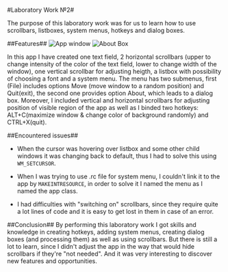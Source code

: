 #Laboratory Work №2#

The purpose of this laboratory work was for us to learn how to use scrollbars, listboxes, system menus, hotkeys and dialog boxes.

##Features##
![App window](https://raw.github.com/TUM-FAF/FAF-121-Patrasco-Alexandr/master/WP/Lab%232/WP2/Screenshots/Screen1.png)
![About Box](https://raw.github.com/TUM-FAF/FAF-121-Patrasco-Alexandr/master/WP/Lab%232/WP2/Screenshots/AboutBox.png)

In this app I have created one text field, 2 horizontal scrollbars (upper to change intensity of the color of the text field, lower to change width of the window), one vertical scrollbar for adjusting heigth, a listbox with possibility of choosing a font and a system menu. The menu has two submenus, first (File) includes options Move (move window to a random position) and Quit(exit), the second one provides option About, which leads to a dialog box. Moreover, I included vertical and horizontal scrollbars for adjusting position of visible region of the app as well as I binded two hotkeys: ALT+C(maximize window & change color of background randomly) and CTRL+X(quit).

##Encountered issues##
* When the cursor was hovering over listbox and some other child windows it was changing back to default, thus I had to solve this using `WM_SETCURSOR`.

* When I was trying to use .rc file for system menu, I couldn't link it to the app by `MAKEINTRESOURCE`, in order to solve it I named the menu as I named the app class.

* I had difficulties with "switching on" scrollbars, since they require quite a lot lines of code and it is easy to get lost in them in case of an error.

##Conclusion##
By performing this laboratory work I got skills and knowledge in creating hotkeys, adding system menus, creating dialog boxes (and processing them) as well as using scrollbars. But there is still a lot to learn, since I didn't adjust the app in the way that would hide scrollbars if they're "not needed". And it was very interesting to discover new features and opportunities.
